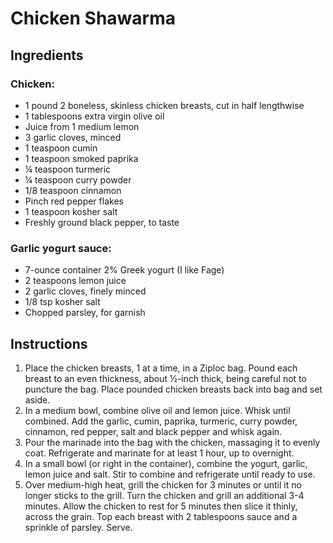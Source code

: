 # Chicken Shawarma

## Ingredients

### Chicken:

* 1 pound 2 boneless, skinless chicken breasts, cut in half lengthwise
* 1 tablespoons extra virgin olive oil
* Juice from 1 medium lemon
* 3 garlic cloves, minced
* 1 teaspoon cumin
* 1 teaspoon smoked paprika
* ¼ teaspoon turmeric
* ¼ teaspoon curry powder
* 1/8 teaspoon cinnamon
* Pinch red pepper flakes
* 1 teaspoon kosher salt
* Freshly ground black pepper, to taste

### Garlic yogurt sauce:

* 7-ounce container 2% Greek yogurt (I like Fage)
* 2 teaspoons lemon juice
* 2 garlic cloves, finely minced
* 1/8 tsp kosher salt
* Chopped parsley, for garnish

## Instructions

1. Place the chicken breasts, 1 at a time, in a Ziploc bag.  Pound each breast to an even thickness, about ½-inch thick, being careful not to puncture the bag. Place pounded chicken breasts back into bag and set aside.
1. In a medium bowl, combine olive oil and lemon juice.  Whisk until combined.  Add the garlic, cumin, paprika, turmeric, curry powder, cinnamon, red pepper, salt and black pepper and whisk again.
1. Pour the marinade into the bag with the chicken, massaging it to evenly coat.  Refrigerate and marinate for at least 1 hour, up to overnight.
1. In a small bowl (or right in the container), combine the yogurt, garlic, lemon juice and salt.  Stir to combine and refrigerate until ready to use.
1. Over medium-high heat, grill the chicken for 3 minutes or until it no longer sticks to the grill. Turn the chicken and grill an additional 3-4 minutes.  Allow the chicken to rest for 5 minutes then slice it thinly, across the grain.  Top each breast with 2 tablespoons sauce and a sprinkle of parsley.  Serve.
